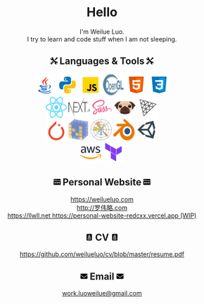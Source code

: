 <h1 align="center">
  Hello	
</h1>

<div align="center">
  <span>
     I'm Weilue Luo.<br/>
    I try to learn and code stuff when I am not sleeping.
  </span>
</div>

<!-- 
<div align="center">
  <img align="center" src="https://github-readme-streak-stats.herokuapp.com/?user=redcxx&hide_border=true&theme=tokyonight_duo" alt="mystreak"/>
</div>
-->

<!-- <div align="center">
  <img align="center" src="https://github-readme-stats.vercel.app/api?username=weilluo&show_icons=true&include_all_commits=true&count_private=true&hide_border=true&hide_title=true&line_height=30" />
</div> -->

<!-- <div align="center">
  <img align="center" src="https://activity-graph.herokuapp.com/graph?username=redcxx&theme=minimal&hide_border=true&area=true&hide_title=true&bg_color=white"/>
</div> -->

  
  
<!-- <h1 align="center">
  About Me
</h1> -->

<p align="center">
<!--   <img align="center" src="https://readme-typing-svg.herokuapp.com?size=25&duration=3000&color=000000&center=true&vCenter=true&multiline=true&width=600&height=60&lines=Coder%2C+Learner%2C+Reader" /><br /> -->
<!--   Resume<br /> -->
 
</p>

<h2 align="center">
  <img src="icons/support.png" width=16 height=16>
    Languages & Tools
  <img src="icons/support.png" width=16 height=16>
</h2>

<div align="center">
  <!-- https://icons8.com/icons -->
  <a href="https://www.java.com/en/"><img src="icons/icons8-java.svg" width=48 height=48></a>
  <a href="https://www.python.org/"><img src="icons/icons8-python.svg" width=48 height=48></a>
  <a href="https://www.javascript.com/"><img src="icons/icons8-javascript.svg" width=48 height=48></a>
  <a href="https://www.khronos.org/opengl/wiki/Core_Language_(GLSL)"><img src="icons/Opengl-logo.svg" width=48 height=48></a>
  <a href="https://developer.mozilla.org/en-US/docs/Glossary/HTML5"><img src="icons/icons8-html-5.svg" width=48 height=48></a>
  <a href="https://developer.mozilla.org/en-US/docs/Web/CSS"><img src="icons/icons8-css3.svg" width=48 height=48></a>
</div>

<div align="center">
  <a href="https://reactjs.org/"><img src="icons/React-icon.svg" width=48 height=48></a>
  <a href="https://nextjs.org/"><img src="icons/nextjs.svg" width=48 height=48></a>
  <a href="https://sass-lang.com/"><img src="icons/icons8-sass.svg" width=48 height=48></a>
  <a href="https://github.com/pugjs/pug"><img src="icons/pug-final-logo-_-colour-128.svg" width=48 height=48></a>
  <a href="https://threejs.org/"><img src="icons/threejs.svg" width=48 height=48></a>
</div>

<div align="center">
  <a href="https://pytorch.org/"><img src="icons/pytorch-icon.svg" width=44 height=44></a>
  <a href="https://numpy.org/"><img src="icons/numpy-icon.svg" width=48 height=48></a>
  <a href="https://matplotlib.org/"><img src="icons/Matplotlib_icon.svg" width=48 height=48></a>
  <a href="https://www.blender.org/"><img src="icons/blender.svg" width=48 height=48></a>
  <a href="https://unity.com/"><img src="icons/icons8-unity.svg" width=48 height=48></a>
</div>

<div align="center">
  <a href="https://aws.amazon.com/"><img src="icons/icons8-amazon-web-services.svg" width=48 height=48></a>
  <a href="https://www.terraform.io/"><img src="icons/terraform.svg" width=48 height=48></a>
</div>

<!-- <div align="center">
  <img align="center" src="https://github-readme-stats.vercel.app/api/top-langs/?username=redcxx&layout=compact&langs_count=12&theme=swift" />
</div> -->

<h2 align="center">
  <img src="icons/browser.png" width=16 height=16> 
  Personal Website
  <img src="icons/browser.png" width=16 height=16>
</h2>
<div align=center>
  <a href="https://weilueluo.com">
    https://weilueluo.com
  </a>
  <br/>
  <a href="http://罗伟略.com">
    http://罗伟略.com
  </a>
  <br/>
  <a href="https://llwll.net">
    https://llwll.net
  </a>
  <a href="https://personal-website-redcxx.vercel.app">
    https://personal-website-redcxx.vercel.app (WIP)
  </a>
</div>

<h2 align="center">
  <img src="icons/cv.png" width=16 height=16>
  CV
  <img src="icons/cv.png" width=16 height=16>
</h2>
<div align=center>
  <a href="https://github.com/weilueluo/cv/blob/master/resume.pdf">
     https://github.com/weilueluo/cv/blob/master/resume.pdf
  </a>
</div>

<h2 align="center">
  <img src="icons/envelope-solid.svg" width=16 height=16> 
  Email
  <img src="icons/envelope-solid.svg" width=16 height=16>
</h2>
<div align=center>
  <a href="mailto:work.luoweilue@gmail.com">
     work.luoweilue@gmail.com
  </a>
</div>


